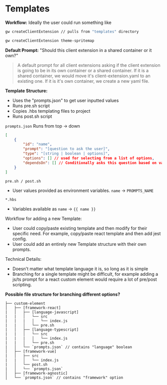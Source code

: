 # Templates

**Workflow:**
Ideally the user could run something like

```sh
gw createClientExtension // pulls from "templates" directory

gw createClientExtension theme-spritemap
```

**Default Prompt:**
"Should this client extension in a shared container or it own?"

>A default prompt for all client extensions asking if the client extension is going to be in its own container or a shared container. If it is a shared container, we would move it's client-extension.yaml to an existing one. If it is it's own container, we create a new yaml file.

**Template Structure:**
- Uses the "prompts.json" to get user inputted values
- Runs pre.sh script
- Copies .hbs templating files to project
- Runs post.sh script

`prompts.json`
Runs from top -> down

```json
[
	{
		"id": "name",
		"prompt": "[question to ask the user]",
		"type": "[string | boolean | options]",
		"options": [] // used for selecting from a list of options,
		"dependsOn": [] // Conditionally asks this question based on value of another question
	}
]
```

`pre.sh / post.sh`
- User values provided as environment variables. `name` -> `PROMPTS_NAME`

`*.hbs`
- Variables available as `name` -> `{{ name }}`

Workflow for adding a new Template:
- User could copy/paste existing template and then modify for their specific need. For example, copy/paste react template and then add jest config.
- User could add an entirely new Template structure with their own prompts.

Technical Details:
- Doesn't matter what template language it is, so long as it is simple
- Branching for a single template might be difficult, for example adding a js/ts prompt for a react custom element would require a lot of pre/post scripting.


**Possible file structure for branching different options?**
```
├── custom-element
│   ├── [framework-react]
|   │   ├── [language-javascript]
|   |   │   └── src
|   |   |   │   └── index.js
|   |   │   └── pre.sh
|   │   ├── [language-typescript]
|   |   │   └── src
|   |   |   │   └── index.js
|   |   │   └── pre.sh
|   │   └── `prompts.json` // contains "language" boolean
│   ├── [framework-vue]
|   │   ├── src
|   |   │   └── index.js
|   │   └── post.sh
|   │   └── `prompts.json`
│   ├── [framework-agnostic]
│   └── `prompts.json` // contains "framework" option
```